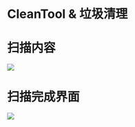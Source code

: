 # CleanTool & 垃圾清理

# 扫描内容
![](https://github.com/sufadi/CleanTool/blob/master/Screenshot_20171010-154750.png)

# 扫描完成界面
![](https://github.com/sufadi/CleanTool/blob/master/Screenshot_20171010-154715.png)

